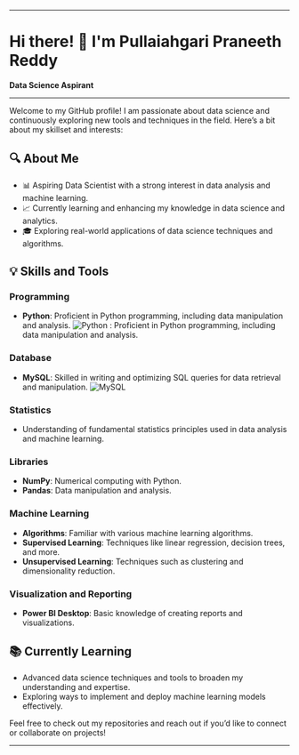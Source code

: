 
---

# Hi there! 👋 I'm Pullaiahgari Praneeth Reddy

**Data Science Aspirant**

---

Welcome to my GitHub profile! I am passionate about data science and continuously exploring new tools and techniques in the field. Here’s a bit about my skillset and interests:

## 🔍 About Me
- 📊 Aspiring Data Scientist with a strong interest in data analysis and machine learning.
- 📈 Currently learning and enhancing my knowledge in data science and analytics.
- 🎓 Exploring real-world applications of data science techniques and algorithms.

## 💡 Skills and Tools

### Programming
- **Python**: Proficient in Python programming, including data manipulation and analysis.
![Python](https://img.shields.io/badge/Python-3776AB?style=for-the-badge&logo=python&logoColor=white) : Proficient in Python programming, including data manipulation and analysis.


### Database
- **MySQL**: Skilled in writing and optimizing SQL queries for data retrieval and manipulation.
![MySQL](https://img.shields.io/badge/MySQL-005C84?style=for-the-badge&logo=mysql&logoColor=white)

### Statistics
- Understanding of fundamental statistics principles used in data analysis and machine learning.

### Libraries
- **NumPy**: Numerical computing with Python.
- **Pandas**: Data manipulation and analysis.

### Machine Learning
- **Algorithms**: Familiar with various machine learning algorithms.
- **Supervised Learning**: Techniques like linear regression, decision trees, and more.
- **Unsupervised Learning**: Techniques such as clustering and dimensionality reduction.

### Visualization and Reporting
- **Power BI Desktop**: Basic knowledge of creating reports and visualizations.

## 📚 Currently Learning
- Advanced data science techniques and tools to broaden my understanding and expertise.
- Exploring ways to implement and deploy machine learning models effectively.

Feel free to check out my repositories and reach out if you’d like to connect or collaborate on projects!

--- 
